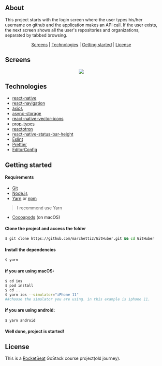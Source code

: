 <h2>About</h2>

This project starts with the login screen where the user types his/her username on github and the application makes an API call. If the user exists, the next screen shows all the user's repositories and organizations, separated by tabbed browsing.

<p align="center">
 <a href="#screens">Screens</a> | <a href="#technologies">Technologies</a> | <a href="#started">Getting started</a> | <a href="#license">License</a>
</p>

<h2 id="screens">Screens</h2>

<p align="center">
  <img src="https://media.giphy.com/media/cGzQEokvcSKqhmZPED/giphy.gif">
</p>

<h2 id="technologies">Technologies</h2>

- [react-native](https://reactnative.dev)
- [react-navigation](https://reactnavigation.org)
- [axios](https://github.com/axios/axios)
- [async-storage](https://github.com/react-native-async-storage/async-storage)
- [react-native-vector-icons](https://github.com/oblador/react-native-vector-icons)
- [prop-types](https://github.com/facebook/prop-types)
- [reactotron](https://github.com/infinitered/reactotron)
- [react-native-status-bar-height](https://github.com/ovr/react-native-status-bar-height)
- [Eslint](https://eslint.org/)
- [Prettier](https://prettier.io/)
- [EditorConfig](https://editorconfig.org/)

<h2 id="started">Getting started</h2>

<h4>Requirements</h4>

- [Git](https://git-scm.com) 
- [Node.js](https://nodejs.org/en/) 
- [Yarn](https://classic.yarnpkg.com/) or [npm](https://www.npmjs.com/)

> I recommend use Yarn

- [Cocoapods](https://cocoapods.org) (on macOS)

<h4>Clone the project and access the folder</h4>

```bash
$ git clone https://github.com/marchetti2/GitHuber.git && cd GitHuber
```
<h4>Install the dependencies</h4>

```bash
$ yarn
```
<h4>if you are using macOS:</h4>

```bash
$ cd ios
$ pod install 
$ cd ..
$ yarn ios --simulator="iPhone 11"  
##choose the simulator you are using. in this example is iphone 11.
```
<h4>if you are using android:</h4>

```bash
$ yarn android
```
<h4>Well done, project is started!</h4>

<h2 id="license">License</h2>

This is a [RocketSeat](https://rocketseat.com.br) GoStack course project(old journey).

